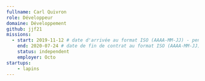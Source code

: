 ```yaml
---
fullname: Carl Quivron
role: Développeur
domaine: Développement
github: jjf21
missions: 
  - start: 2019-11-12 # date d'arrivée au format ISO (AAAA-MM-JJ) - pense à bien garder les '' !
    end: 2020-07-24 # date de fin de contrat au format ISO (AAAA-MM-JJ) - pense à bien garder les '' !
    status: independent
    employer: Octo
startups: 
    - lapins
---
```

